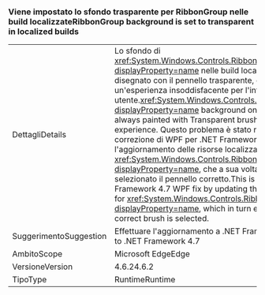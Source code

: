 ### <a name="ribbongroup-background-is-set-to-transparent-in-localized-builds"></a><span data-ttu-id="518d7-101">Viene impostato lo sfondo trasparente per RibbonGroup nelle build localizzate</span><span class="sxs-lookup"><span data-stu-id="518d7-101">RibbonGroup background is set to transparent in localized builds</span></span>

|   |   |
|---|---|
|<span data-ttu-id="518d7-102">Dettagli</span><span class="sxs-lookup"><span data-stu-id="518d7-102">Details</span></span>|<span data-ttu-id="518d7-103">Lo sfondo di <xref:System.Windows.Controls.Ribbon.RibbonGroup?displayProperty=name> nelle build localizzate viene sempre disegnato con il pennello trasparente, causando un'esperienza insoddisfacente per l'interfaccia utente.</span><span class="sxs-lookup"><span data-stu-id="518d7-103"><xref:System.Windows.Controls.Ribbon.RibbonGroup?displayProperty=name> background on localized builds was always painted with Transparent brush, resulting in poor UI experience.</span></span> <span data-ttu-id="518d7-104">Questo problema è stato risolto nella correzione di WPF per .NET Framework 4.7 con l'aggiornamento delle risorse localizzate per <xref:System.Windows.Controls.Ribbon.RibbonGroup?displayProperty=name>, che a sua volta garantisce che sia selezionato il pennello corretto.</span><span class="sxs-lookup"><span data-stu-id="518d7-104">This is fixed in .NET Framework 4.7 WPF fix by updating the localized resources for <xref:System.Windows.Controls.Ribbon.RibbonGroup?displayProperty=name>, which in turn ensures that the correct brush is selected.</span></span>|
|<span data-ttu-id="518d7-105">Suggerimento</span><span class="sxs-lookup"><span data-stu-id="518d7-105">Suggestion</span></span>|<span data-ttu-id="518d7-106">Effettuare l'aggiornamento a .NET Framework 4.7</span><span class="sxs-lookup"><span data-stu-id="518d7-106">Upgrade to .NET Framework 4.7</span></span>|
|<span data-ttu-id="518d7-107">Ambito</span><span class="sxs-lookup"><span data-stu-id="518d7-107">Scope</span></span>|<span data-ttu-id="518d7-108">Microsoft Edge</span><span class="sxs-lookup"><span data-stu-id="518d7-108">Edge</span></span>|
|<span data-ttu-id="518d7-109">Versione</span><span class="sxs-lookup"><span data-stu-id="518d7-109">Version</span></span>|<span data-ttu-id="518d7-110">4.6.2</span><span class="sxs-lookup"><span data-stu-id="518d7-110">4.6.2</span></span>|
|<span data-ttu-id="518d7-111">Tipo</span><span class="sxs-lookup"><span data-stu-id="518d7-111">Type</span></span>|<span data-ttu-id="518d7-112">Runtime</span><span class="sxs-lookup"><span data-stu-id="518d7-112">Runtime</span></span>|

